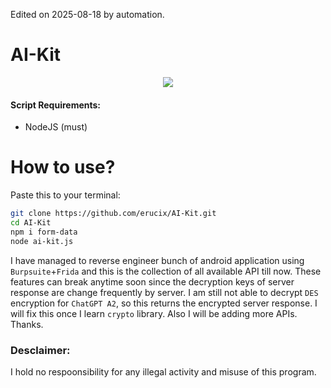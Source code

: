 Edited on 2025-08-18 by automation.
# AI-Kit
<center>
<img src="./assets/ss.png">
</center>

#### Script Requirements:
- NodeJS (must)

# How to use?
Paste this to your terminal:
```bash
git clone https://github.com/erucix/AI-Kit.git
cd AI-Kit
npm i form-data
node ai-kit.js

```

I have managed to reverse engineer bunch of android application using `Burpsuite`+`Frida` and this is the collection of all available API till now. These features can break anytime soon since the decryption keys of server response are change frequently by server. I am still not able to decrypt `DES` encryption for ``ChatGPT A2``, so this returns the encrypted server response. I will fix this once I learn `crypto` library. Also I will be adding more APIs. Thanks.

### Desclaimer:
I hold no respoonsibility for any illegal activity and misuse of this program.